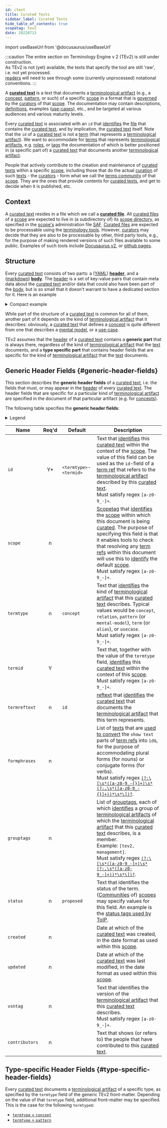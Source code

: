 ```yaml
---
id: ctext
title: Curated Texts
sidebar_label: Curated Texts
hide_table_of_contents: true
scopetag: tev2
date: 20220713
---
```


import useBaseUrl from '@docusaurus/useBaseUrl'

:::caution
The entire section on Terminology Engine v 2 (TEv2) is still under construction.<br/>
As TEv2 is not (yet) available, the texts that specify the tool are still 'raw', i.e. not yet processed.<br/>[readers](@) will need to see through some (currently unprocessed) notational conventions.
:::

A **[curated text](@)** is a text that documents a [terminological artifact](@) (e.g., a [concept](@), [pattern](@), or such) of a specific [scope](@) in a format that is [governed](@) by the [curators](@) of that [scope](@). The documentation may contain descriptions, [definitions](@), examples ([use-cases](@)), etc., and be targeted at various audiences and various maturity levels.

Every [curated text](@) is associated with an `id` that [identifies](@) the [file](curated-file@) that contains the [curated text](@), and by implication, the [curated text](@) itself. Note that the `id` of a [curated text](@) is not a [term](@) (that represents a [terminological artifact](@)). We want to accommodate for [terms](@) that represents [terminological artifacts](@), e.g. [roles](@), or [tags](@) the documentation of which is better positioned in (a specific part of) a [curated text](@) that documents another [terminological artifact](@).

People that actively contribute to the creation and maintenance of [curated texts](@) within a specific [scope](@), including those that do the actual [curation](@) of such [texts](curated-text@) - the [curators](@) - form what we call the [terms community](@) of that [scope](@). They are the ones that provide contents for [curated texts](@), and get to decide when it is published, etc.

## Context

A [curated text](@) resides in a file which we call a **[curated file](@)**. All [curated files](@) of a [scope](@) are expected to live in (a subdirectory of) its [scope directory](@), as specified in the [scope's](@) administration file [SAF](@). [Curated files](@) are expected to be processable using the [terminology tools](tev2-toolbox). However, [curators](@) may decide that they are also to be processable by other, third party tools, e.g., for the purpose of making rendered versions of such files available to some public. Examples of such tools include [Docusaurus v2](https://docusaurus.io/docs), or [github pages](https://pages.github.com/).

## Structure

Every [curated text](@) consists of two parts: a ([YAML](https://yaml.org/spec/1.2.2/)) **[header](@)**, and a ([markdown](https://www.markdownguide.org/basic-syntax/)) **[body](@)**. The [header](@) is a set of key-value pairs that contain meta data about the [curated text](@) and/or data that could also have been part of the [body](@), but is so small that it doesn't warrant to have a dedicated section for it. Here is an example

<details>
  <summary>Compact example</summary>
  <div>

~~~ yaml
---
id: "concept-curated-text"
title: "Curated Texts"
termtype: "concept"
termid: "curated-text"
grouptags: [ tev2, management ]
---

A curated text starts with three dashes `---`.
This indicates the start of its (YAML) header.
Typically, the header consists of a sequence of key-value pairs.
The header is terminated with onother three dashes and a new line.

The body of the curated text starts behind the header block.
It is typically markdown, but other constructs may be inserted
that contribute to the rendering of these texts in a (static) website.
An example of this is [MDX](https://mdxjs.com/).
A discussion on these other constructs is outside the scope of this document.
~~~

  </div>
</details>

While part of the structure of a [curated text](@) is common for all of them, another part of it depends on the kind of [terminological artifact](@) that it describes: obviously, a [curated text](@) that defines a [concept](@) is quite different from one that describes a [mental model](@), or a [use-case](@).

TEv2 assumes that the [header](@) of a [curated text](@) contains a **generic part** that is always there, regardless of the kind of [terminological artifact](@) that the [text](curated-text@) documents, and a **type specific part** that contains header fields that are specific for the kind of [terminological artifact](@) that the [text](curated-text@) documents.

## Generic Header Fields {#generic-header-fields}

This section describes the **generic header fields** of a [curated text](@), i.e. the fields that must, or may appear in the [header](@) of every [curated text](@). The header fields that are specific for a particular kind of [terminological artifact](@) are specified in the document of that particular artifact (e.g. for [concepts](ctext-concept#header)).

The following table specifies the **generic header fields**:

<details>
  <summary>Legend</summary>

1. **`Name`** contains the field name;
2. **`Req'd`** specifies whether (`Y`, or `Y*`) or not (`n`) the field is required to be present as a header field. The `Y*` signifies that currently, the field is required, but that we envisage it to become optional when tooling becomes more mature, and will be able to automatically create the specified default value.
3. **`Default`** If the field is NOT required, this specifies what [TEv2 tools](@) SHOULD assume that the value is. If the field IS required, you must provide it according to the specified value.
4. **`Description`** specifies the meaning of the field, and other things you may need to know, e.g. why it is needed, a required syntax, etc.

</details>

| Name         | Req'd | Default | Description |
| ------------ | :---: | ------- | ----------- |
| `id`           | Y* | `<termtype>`-`<termid>` | Text that [identifies](@) this [curated text](@) within the context of the [scope](@). The value of this field can be used as the `id`-field of a [term ref](@) that refers to the [terminological artifact](@) described by this [curated text](@).<br/>Must satisfy regex `[a-z0-9_-]+`. |
| `scope`        | n  |      | [Scopetag](@) that [identifies](@) the [scope](@) within which this document is being [curated](@). The purpose of specifying this field is that it enables tools to check that resolving any [term refs](@) within this document will use this to [identify](@) the default [scope](@).<br/>Must satisfy regex `[a-z0-9_-]+`. |
| `termtype`     | n  | `concept` | Text that [identifies](@) the kind of [terminological artifact](@) that this [curated text](@) describes. Typical values would be `concept`, `relation`, `pattern` (or `mental-model`), `term` (or `alias`), or `usecase`.<br/>Must satisfy regex `[a-z0-9_-]+`. |
| `termid`       | Y  |      | Text that, together with the value of the `termtype` field, [identifies](@) this [curated text](@) within the context of this [scope](@).<br/>Must satisfy regex `[a-z0-9_-]+`. |
| `termreftext`  | n  | `id` | [reftext](@) that [identifies](@) the [curated text](@) that documents the [terminological artifact](@) that this term represents. |
| `formphrases`  | n  |      | List of [texts](formphrase@) that are [used to convert](tev2-toolbox-trrt#id) the `show text` parts of [term refs](@) into `id`s, for the purpose of accommodating plural forms (for nouns) or conjugate forms (for verbs).<br/>Must satisfy regex [`(?:\[\s*([a-z0-9_-{}]+)\s*(?:,\s*([a-z0-9_-{}]+))*\s*\])?`](https://www.debuggex.com/r/TZe27fzbJskMcjl8). |
| `grouptags`    | n  |      | List of [grouptags](@), each of which [identifies](@) a group of [terminological artifacts](@) of which the [terminological artifact](@) that this [curated text](@) describes, is a member.<br/>Example: `[tev2, management]`.<br/>Must satisfy regex [`(?:\[\s*([a-z0-9_-]+)\s*(?:,\s*([a-z0-9_-]+))*\s*\])?`](https://www.debuggex.com/r/a51CXl1NzR3kwihT). |
| `status`       | n  | `proposed` | Text that identifies the status of the term. ([Communities](@) of) [scopes](@) may specify values for this field. An example is the [status tags used by ToIP](https://github.com/trustoverip/concepts-and-terminology-wg/blob/master/docs/status-tags.md). |
| `created`      | n  |      | Date at which of the [curated text](@) was created, in the date format as used within this [scope](@). |
| `updated`      | n  |      | Date at which of the [curated text](@) was last modified, in the date format as used within this [scope](@). |
| `vsntag`       | n  |      | Text that identifies the version of the [terminological artifact](@) that this [curated text](@) describes.<br/>Must satisfy regex `[a-z0-9_-]+`. |
| `contributors` | n  |      | Text that shows (or refers to) the people that have contributed to this [curated text](@). |

## Type-specific Header Fields {#type-specific-header-fields}

Every [curated text](@) documents a [terminological artifact](@) of a specific type, as specified by the `termtype` field of the generic TEv2 front-matter. Depending on the value of that `termtype` field, additional front-matter may be specified. This is the case for the following `termtype`s:

- [`termtype` = `concept`](ctext-concept#header)
- [`termtype` = `pattern`](ctext-pattern#header)
